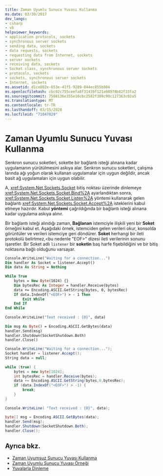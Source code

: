 ```yaml
---
title: Zaman Uyumlu Sunucu Yuvası Kullanma
ms.date: 03/30/2017
dev_langs:
- csharp
- vb
helpviewer_keywords:
- application protocols, sockets
- synchronous server sockets
- sending data, sockets
- data requests, sockets
- requesting data from Internet, sockets
- server sockets
- receiving data, sockets
- Socket class, synchronous server sockets
- protocols, sockets
- sockets, synchronous server sockets
- Internet, sockets
ms.assetid: d1ce882e-653e-41f5-9289-844ec855b804
ms.openlocfilehash: cbc02c755ceefa8f31439f121a98978b82f33fa2
ms.sourcegitcommit: 7588136e355e10cbc2582f389c90c127363c02a5
ms.translationtype: MT
ms.contentlocale: tr-TR
ms.lasthandoff: 03/15/2020
ms.locfileid: "71047029"
---
```

# <a name="using-a-synchronous-server-socket"></a>Zaman Uyumlu Sunucu Yuvası Kullanma
Senkron sunucu soketleri, sokette bir bağlantı isteği alınana kadar uygulamanın yürütülmesini askıya alar. Senkron sunucu soketleri, çalışma larında ağı yoğun olarak kullanan uygulamalar için uygun değildir, ancak basit ağ uygulamaları için uygun olabilir.  
  
 A, <xref:System.Net.Sockets.Socket> bitiş noktası üzerinde dinlemeye <xref:System.Net.Sockets.Socket.Bind%2A> ayarlandıktan sonra, <xref:System.Net.Sockets.Socket.Listen%2A> yöntemi kullanarak gelen bağlantı <xref:System.Net.Sockets.Socket.Accept%2A> isteklerini kabul etmeye hazırdır. Kabul **yöntemi** çağrıldığında bir bağlantı isteği alınana kadar uygulama askıya alınır.  
  
 Bir bağlantı isteği alındığı zaman, **Bağlanan** istemciyle ilişkili yeni bir **Soket** örneğini kabul et. Aşağıdaki örnek, istemciden gelen verileri okur, konsolda görüntüler ve verileri istemciye geri döndürer. **Soket** herhangi bir ileti protokolü belirtmez,\<bu nedenle "EOF>" dizesi ileti verilerinin sonunu işaretler. Bir Soket adlı `listener` bir **soketin** baş harfe fişebildiğini ve bir bitiş noktasına bağlı olduğunu varsayar.  
  
```vb  
Console.WriteLine("Waiting for a connection...")  
Dim handler As Socket = listener.Accept()  
Dim data As String = Nothing  
  
While True  
    bytes = New Byte(1024) {}  
    Dim bytesRec As Integer = handler.Receive(bytes)  
    data += Encoding.ASCII.GetString(bytes, 0, bytesRec)  
    If data.IndexOf("<EOF>") > - 1 Then  
        Exit While  
    End If  
End While  
  
Console.WriteLine("Text received : {0}", data)  
  
Dim msg As Byte() = Encoding.ASCII.GetBytes(data)  
handler.Send(msg)  
handler.Shutdown(SocketShutdown.Both)  
handler.Close()  
```  
  
```csharp  
Console.WriteLine("Waiting for a connection...");  
Socket handler = listener.Accept();  
String data = null;  
  
while (true) {  
    bytes = new byte[1024];  
    int bytesRec = handler.Receive(bytes);  
    data += Encoding.ASCII.GetString(bytes,0,bytesRec);  
    if (data.IndexOf("<EOF>") > -1) {  
        break;  
    }  
}  
  
Console.WriteLine( "Text received : {0}", data);  
  
byte[] msg = Encoding.ASCII.GetBytes(data);  
handler.Send(msg);  
handler.Shutdown(SocketShutdown.Both);  
handler.Close();  
```  
  
## <a name="see-also"></a>Ayrıca bkz.

- [Zaman Uyumsuz Sunucu Yuvası Kullanma](using-an-asynchronous-server-socket.md)
- [Zaman Uyumlu Sunucu Yuvası Örneği](synchronous-server-socket-example.md)
- [Yuvalarla Dinleme](listening-with-sockets.md)
